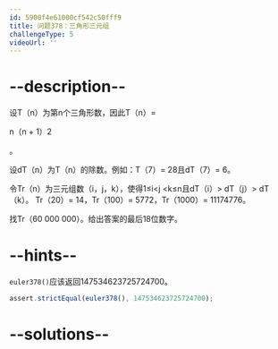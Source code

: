 ```yaml
---
id: 5900f4e61000cf542c50fff9
title: 问题378：三角形三元组
challengeType: 5
videoUrl: ''
---
```


# --description--

设T（n）为第n个三角形数，因此T（n）=

n（n + 1）2

。

设dT（n）为T（n）的除数。例如：T（7）= 28且dT（7）= 6。

令Tr（n）为三元组数（i，j，k），使得1≤i&lt;j &lt;k≤n且dT（i）> dT（j）> dT（k）。 Tr（20）= 14，Tr（100）= 5772，Tr（1000）= 11174776。

找Tr（60 000 000）。给出答案的最后18位数字。

# --hints--

`euler378()`应该返回147534623725724700。

```js
assert.strictEqual(euler378(), 147534623725724700);
```

# --solutions--

